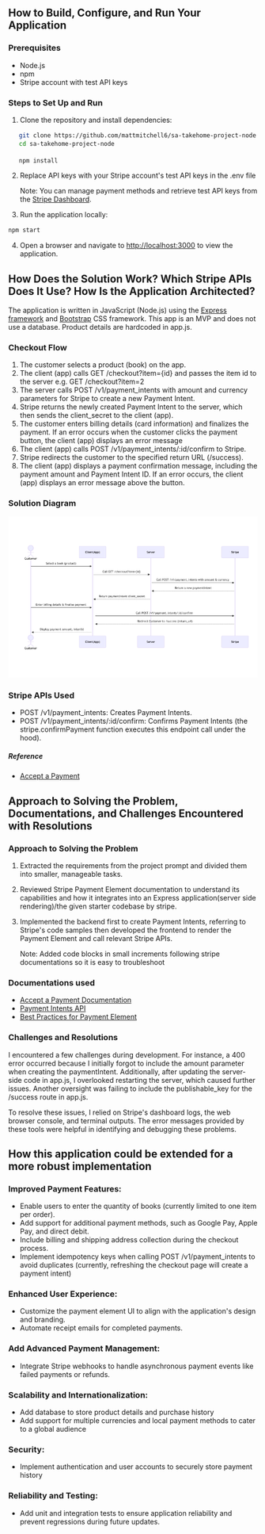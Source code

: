 ## How to Build, Configure, and Run Your Application

### Prerequisites

- Node.js
- npm
- Stripe account with test API keys

### Steps to Set Up and Run

1. Clone the repository and install dependencies:

```bash
   git clone https://github.com/mattmitchell6/sa-takehome-project-node
   cd sa-takehome-project-node

   npm install
```

2. Replace API keys with your Stripe account's test API keys in the .env file

   Note: You can manage payment methods and retrieve test API keys from the [Stripe Dashboard](https://dashboard.stripe.com/).

3. Run the application locally:

```bash
npm start
```

4. Open a browser and navigate to [http://localhost:3000](http://localhost:3000) to view the application.

## How Does the Solution Work? Which Stripe APIs Does It Use? How Is the Application Architected?

The application is written in JavaScript (Node.js) using the [Express framework](https://expressjs.com/) and [Bootstrap](https://getbootstrap.com/docs/4.6/getting-started/introduction/) CSS framework. This app is an MVP and does not use a database. Product details are hardcoded in app.js.

### Checkout Flow

1. The customer selects a product (book) on the app.
2. The client (app) calls GET /checkout?item={id} and passes the item id to the server e.g. GET /checkout?item=2
3. The server calls POST /v1/payment_intents with amount and currency parameters for Stripe to create a new Payment Intent.
4. Stripe returns the newly created Payment Intent to the server, which then sends the client_secret to the client (app).
5. The customer enters billing details (card information) and finalizes the payment. If an error occurs when the customer clicks the payment button, the client (app) displays an error message
6. The client (app) calls POST /v1/payment_intents/:id/confirm to Stripe.
7. Stripe redirects the customer to the specified return URL (/success).
8. The client (app) displays a payment confirmation message, including the payment amount and Payment Intent ID.
   If an error occurs, the client (app) displays an error message above the button.

### Solution Diagram

![Alt Text](/diagram.png)

### Stripe APIs Used

- POST /v1/payment_intents: Creates Payment Intents.
- POST /v1/payment_intents/:id/confirm: Confirms Payment Intents (the stripe.confirmPayment function executes this endpoint call under the hood).

##### Reference

- [Accept a Payment](https://docs.stripe.com/payments/accept-a-payment?platform=web&ui=elements#web-create-intent)

## Approach to Solving the Problem, Documentations, and Challenges Encountered with Resolutions

### Approach to Solving the Problem

1. Extracted the requirements from the project prompt and divided them into smaller, manageable tasks.
2. Reviewed Stripe Payment Element documentation to understand its capabilities and how it integrates into an Express application(server side rendering)/the given starter codebase by stripe.
3. Implemented the backend first to create Payment Intents, referring to Stripe's code samples then developed the frontend to render the Payment Element and call relevant Stripe APIs.

   Note: Added code blocks in small increments following stripe documentations so it is easy to troubleshoot

### Documentations used

- [Accept a Payment Documentation](https://docs.stripe.com/payments/accept-a-payment?platform=web&ui=elements)
- [Payment Intents API](https://docs.stripe.com/payments/payment-intents)
- [Best Practices for Payment Element](https://docs.stripe.com/payments/payment-element/best-practices)

### Challenges and Resolutions

I encountered a few challenges during development. For instance, a 400 error occurred because I initially forgot to include the amount parameter when creating the paymentIntent. Additionally, after updating the server-side code in app.js, I overlooked restarting the server, which caused further issues. Another oversight was failing to include the publishable_key for the /success route in app.js.

To resolve these issues, I relied on Stripe's dashboard logs, the web browser console, and terminal outputs. The error messages provided by these tools were helpful in identifying and debugging these problems.

## How this application could be extended for a more robust implementation

### Improved Payment Features:

- Enable users to enter the quantity of books (currently limited to one item per order).
- Add support for additional payment methods, such as Google Pay, Apple Pay, and direct debit.
- Include billing and shipping address collection during the checkout process.
- Implement idempotency keys when calling POST /v1/payment_intents to avoid duplicates (currently, refreshing the checkout page will create a payment intent)

### Enhanced User Experience:

- Customize the payment element UI to align with the application's design and branding.
- Automate receipt emails for completed payments.

### Add Advanced Payment Management:

- Integrate Stripe webhooks to handle asynchronous payment events like failed payments or refunds.

### Scalability and Internationalization:

- Add database to store product details and purchase history
- Add support for multiple currencies and local payment methods to cater to a global audience

### Security:

- Implement authentication and user accounts to securely store payment history

### Reliability and Testing:

- Add unit and integration tests to ensure application reliability and prevent regressions during future updates.
